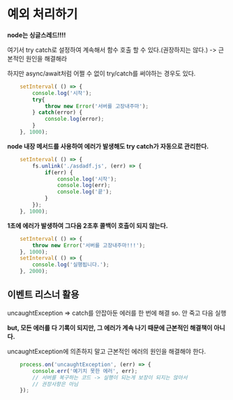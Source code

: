 # 예외 처리하기

__node는 싱글스레드!!!!__

여기서 try catch로 설정하여 계속해서 함수 호출 할 수 있다.(권장하지는 않다.) -> 근본적인 원인을 해결해라

하지만 async/await처럼 어쩔 수 없이 try/catch를 써야하는 경우도 있다.

```javascript
    setInterval( () => {
        console.log('시작');
        try{
            throw new Error('서버를 고장내주마');
        } catch(error) {
            console.log(error);
        }
    }, 1000);
```

__node 내장 메서드를 사용하여 에러가 발생해도 try catch가 자동으로 관리한다.__
```javascript
    setInterval( () => {
        fs.unlink('./asdadf.js', (err) => {
            if(err) {
                console.log('시작');
                console.log(err);
                console.log('끝');
            }
        });
    }, 1000);
```

__1초에 에러가 발생하여 그다음 2초후 콜백이 호출이 되지 않는다.__
```javascript
    setInterval( () => {
        throw new Error('서버를 고장내주마!!!');
    }, 1000);
    setInterval( () => {
        console.log('실행됩니다.');
    }, 2000);
```

## 이벤트 리스너 활용 
uncaughtException => catch를 안잡아둔 에러를 한 번에 해결 so. 안 죽고 다음 실행

__but, 모든 에러를 다 기록이 되지만, 그 에러가  계속 나기 때문에 근본적인 해결책이 아니다.__ 

uncaughtException에 의존하지 말고 근본적인 에러의 원인을 해결해야 한다.
```javascript
    process.on('uncaughtException', (err) => {
        console.err('예기치 못한 에러', err);
        // 서버를 복구하는 코드 -> 실행이 되는게 보장이 되지는 않아서 
        // 권장사항은 아님
    });
```

